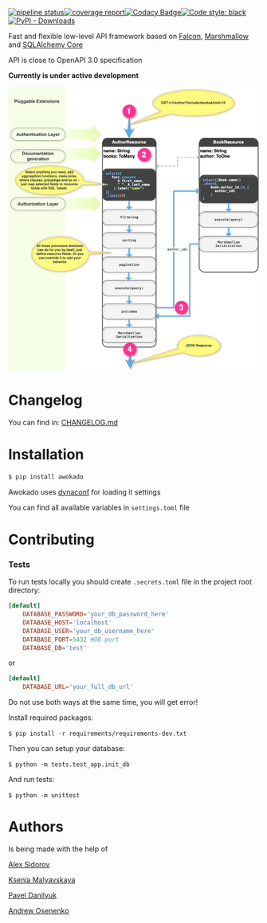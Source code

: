 [![pipeline status](https://gitlab.com/5783354/awokado/badges/master/pipeline.svg)](https://gitlab.com/5783354/awokado/commits/master)[![coverage report](https://gitlab.com/5783354/awokado/badges/master/coverage.svg)](https://gitlab.com/5783354/awokado/commits/master)[![Codacy Badge](https://api.codacy.com/project/badge/Grade/349840fc0f144baba98aa04ad19bc10a)](https://www.codacy.com/app/5783354/awokado?utm_source=gitlab.com&amp;utm_medium=referral&amp;utm_content=5783354/awokado&amp;utm_campaign=Badge_Grade)[![Code style: black](https://img.shields.io/badge/code%20style-black-000000.svg)](https://github.com/ambv/black)[![PyPI - Downloads](https://img.shields.io/pypi/dm/awokado.svg?style=popout)](https://pypi.org/project/awokado/)

Fast and flexible low-level API framework based on [Falcon](https://github.com/falconry/falcon), [Marshmallow](https://github.com/marshmallow-code/marshmallow/) and [SQLAlchemy Core](https://docs.sqlalchemy.org/en/latest/core/)

API is close to OpenAPI 3.0 specification

**Currently is under active development**

 ![Awokado Diagram](https://raw.githubusercontent.com/5783354/awokado/master/awokado_diagram.png)

# Changelog

You can find in: [CHANGELOG.md](https://gitlab.com/5783354/awokado/blob/master/CHANGELOG.md)

# Installation

```sh
$ pip install awokado
```

Awokado uses [dynaconf](https://github.com/rochacbruno/dynaconf/) for loading it settings

You can find all available variables in `settings.toml` file

# Contributing

### Tests

To run tests locally you should create `.secrets.toml` file in the project root directory:

```toml
[default]
    DATABASE_PASSWORD='your_db_password_here'
    DATABASE_HOST='localhost'
    DATABASE_USER='your_db_username_here'
    DATABASE_PORT=5432 #DB port
    DATABASE_DB='test'

```
or

```toml
[default]
    DATABASE_URL='your_full_db_url'

```
Do not use both ways at the same time, you will get error!

Install required packages:

`$ pip install -r requirements/requirements-dev.txt`

Then you can setup your database: 

`$ python -m tests.test_app.init_db`

And run tests:

`$ python -m unittest`


# Authors
Is being made with the help of
 
[Alex Sidorov](mailto:alex.n.sidorov@gmail.com)

[Ksenia Malyavskaya](mailto:ksenia.malyavskaya@upsilonit.com)

[Pavel Danilyuk](mailto:pavel.danilyuk@upsilonit.com)

[Andrew Osenenko](mailto:andrew.osenenko@upsilonit.com)
